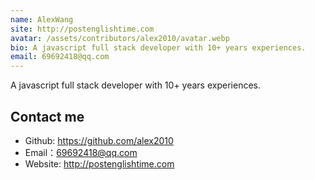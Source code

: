 ```yaml
---
name: AlexWang
site: http://postenglishtime.com
avatar: /assets/contributors/alex2010/avatar.webp
bio: A javascript full stack developer with 10+ years experiences.
email: 69692418@qq.com
---
```


A javascript full stack developer with 10+ years experiences.

## Contact me

- Github: <https://github.com/alex2010>
- Email：<69692418@qq.com>
- Website: <http://postenglishtime.com>
